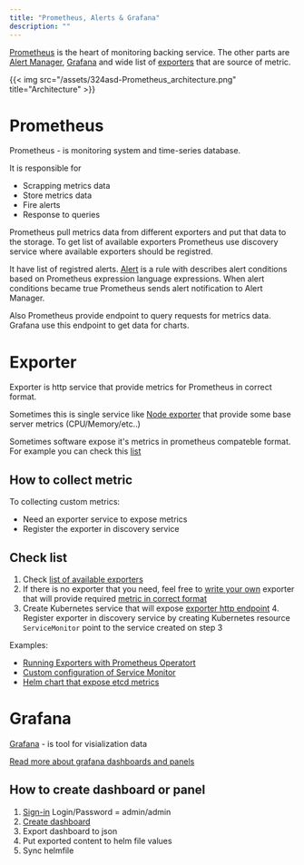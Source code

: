```yaml
---
title: "Prometheus, Alerts & Grafana"
description: ""
---
```

 [Prometheus](https://prometheus.io) is the heart of monitoring backing service. The other parts are [Alert Manager](https://prometheus.io/docs/alerting/alertmanager/), [Grafana](https://grafana.com/) and wide list of [exporters](https://prometheus.io/docs/instrumenting/exporters/) that are source of metric.

{{< img src="/assets/324asd-Prometheus_architecture.png" title="Architecture" >}}

# Prometheus

Prometheus - is monitoring system and time-series database.

It is responsible for

* Scrapping metrics data
* Store metrics data
* Fire alerts
* Response to queries

Prometheus pull metrics data from different exporters and put that data to the storage.
To get list of available exporters Prometheus use discovery service where available exporters should be registred.

It have list of registred alerts. [Alert](https://prometheus.io/docs/prometheus/latest/configuration/alerting_rules/) is a rule with describes alert conditions based on Prometheus expression language expressions.
When alert conditions became true Prometheus sends alert notification to Alert Manager.

Also Prometheus provide endpoint to query requests for metrics data. Grafana use this endpoint to get data for charts.

# Exporter

Exporter is http service that provide metrics for Prometheus in correct format.

Sometimes this is single service like
[Node exporter](https://github.com/prometheus/node_exporter) that provide some base server metrics (CPU/Memory/etc..)

Sometimes software expose it's metrics in prometheus compateble format. For example you can check this [list](https://prometheus.io/docs/instrumenting/exporters/#software-exposing-prometheus-metrics)

## How to collect metric

To collecting custom metrics:

* Need an exporter service to expose metrics
* Register the exporter in discovery service

## Check list

1. Check [list of available exporters](https://prometheus.io/docs/instrumenting/exporters)
2. If there is no exporter that you need, feel free to [write your own](https://prometheus.io/docs/instrumenting/writing_exporters/) exporter that will provide required [metric in correct format](https://prometheus.io/docs/instrumenting/exposition_formats/)
3. Create Kubernetes service that will expose [exporter http endpoint](https://kubernetes.io/docs/concepts/services-networking/service) 4. Register exporter in discovery service by creating Kubernetes resource `ServiceMonitor` point to the service created on step 3

Examples:

* [Running Exporters with Prometheus Operatort](https://coreos.com/operators/prometheus/docs/latest/user-guides/running-exporters.html)
* [Custom configuration of Service Monitor](https://coreos.com/operators/prometheus/docs/latest/custom-configuration.html)
* [Helm chart that expose etcd metrics](https://github.com/coreos/prometheus-operator/tree/master/helm/exporter-kube-etcd)


# Grafana

[Grafana](http://docs.grafana.org/guides/basic_concepts/) - is tool for visialization data

[Read more about grafana dashboards and panels](http://docs.grafana.org/features/panels/graph/)

## How to create dashboard or panel

1. [Sign-in](https://grafana.ui.staging.aws.popchest.io/login?redirect=%2Fdashboards) Login/Password = admin/admin
2. [Create dashboard](https://grafana.ui.staging.aws.popchest.io/dashboard/new?orgId=1)
3. Export dashboard to json
4. Put exported content to helm file values
5. Sync helmfile
